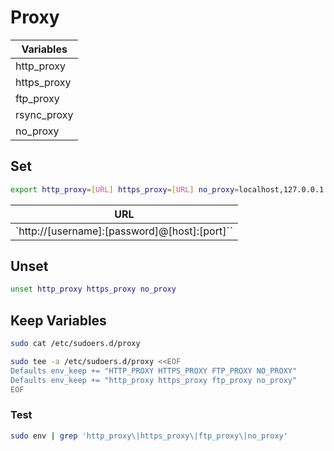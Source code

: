# Proxy

| Variables |
| --- |
| http_proxy |
| https_proxy |
| ftp_proxy |
| rsync_proxy |
| no_proxy |

## Set

```sh
export http_proxy=[URL] https_proxy=[URL] no_proxy=localhost,127.0.0.1
```

| URL |
| --- |
| `http://[username]:[password]@[host]:[port]`` |

## Unset

```sh
unset http_proxy https_proxy no_proxy
```

## Keep Variables

```sh
sudo cat /etc/sudoers.d/proxy
```

```sh
sudo tee -a /etc/sudoers.d/proxy <<EOF
Defaults env_keep += "HTTP_PROXY HTTPS_PROXY FTP_PROXY NO_PROXY"
Defaults env_keep += "http_proxy https_proxy ftp_proxy no_proxy"
EOF
```

### Test

```sh
sudo env | grep 'http_proxy\|https_proxy\|ftp_proxy\|no_proxy'
```
